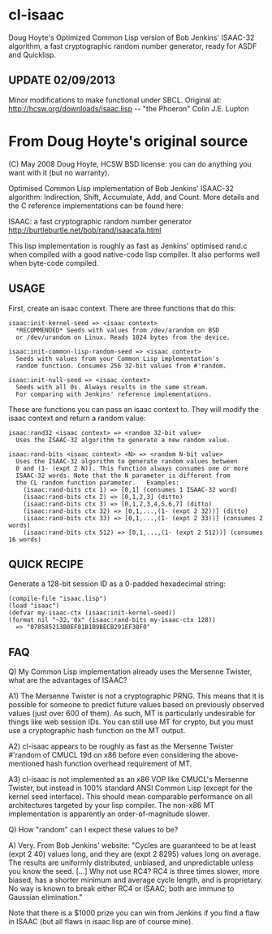 cl-isaac
========

Doug Hoyte's Optimized Common Lisp version of Bob Jenkins' ISAAC-32 algorithm, a fast cryptographic random number generator, ready for ASDF and Quicklisp.
 
UPDATE 02/09/2013
-----------------

Minor modifications to make functional under SBCL. Original at: http://hcsw.org/downloads/isaac.lisp
-- "the Phoeron" Colin J.E. Lupton

From Doug Hoyte's original source
=================================

(C) May 2008 Doug Hoyte, HCSW
BSD license: you can do anything you want with it (but no warranty).

Optimised Common Lisp implementation of Bob Jenkins' ISAAC-32 algorithm:
Indirection, Shift, Accumulate, Add, and Count. More details and
the C reference implementations can be found here:

ISAAC: a fast cryptographic random number generator
http://burtleburtle.net/bob/rand/isaacafa.html

This lisp implementation is roughly as fast as Jenkins' optimised rand.c
when compiled with a good native-code lisp compiler. It also performs
well when byte-code compiled.

USAGE
-----

First, create an isaac context. There are three functions that do this:

    isaac:init-kernel-seed => <isaac context>
      *RECOMMENDED* Seeds with values from /dev/arandom on BSD
      or /dev/urandom on Linux. Reads 1024 bytes from the device.

    isaac:init-common-lisp-random-seed => <isaac context>
      Seeds with values from your Common Lisp implementation's
      random function. Consumes 256 32-bit values from #'random.

    isaac:init-null-seed => <isaac context>
      Seeds with all 0s. Always results in the same stream.
      For comparing with Jenkins' reference implementations.

These are functions you can pass an isaac context to. They will modify the isaac context and return a random value:

    isaac:rand32 <isaac context> => <random 32-bit value>
      Uses the ISAAC-32 algorithm to generate a new random value.

    isaac:rand-bits <isaac context> <N> => <random N-bit value>
      Uses the ISAAC-32 algorithm to generate random values between
      0 and (1- (expt 2 N)). This function always consumes one or more
      ISAAC-32 words. Note that the N parameter is different from
      the CL random function parameter.   Examples:
        (isaac:rand-bits ctx 1) => [0,1] (consumes 1 ISAAC-32 word)
        (isaac:rand-bits ctx 2) => [0,1,2,3] (ditto)
        (isaac:rand-bits ctx 3) => [0,1,2,3,4,5,6,7] (ditto)
        (isaac:rand-bits ctx 32) => [0,1,...,(1- (expt 2 32))] (ditto)
        (isaac:rand-bits ctx 33) => [0,1,...,(1- (expt 2 33))] (consumes 2 words)
        (isaac:rand-bits ctx 512) => [0,1,...,(1- (expt 2 512))] (consumes 16 words)

QUICK RECIPE
------------

Generate a 128-bit session ID as a 0-padded hexadecimal string:

    (compile-file "isaac.lisp")
    (load "isaac")
    (defvar my-isaac-ctx (isaac:init-kernel-seed))
    (format nil "~32,'0x" (isaac:rand-bits my-isaac-ctx 128))
      => "078585213B0EF01B1B9BECB291EF38F0"

FAQ
---

Q) My Common Lisp implementation already uses the Mersenne Twister, what are the advantages of ISAAC?

A1) The Mersenne Twister is not a cryptographic PRNG. This means that it is possible for someone to predict future values based on previously observed values (just over 600 of them). As such, MT is particularly undesirable for things like web session IDs. You can still use MT for crypto, but you must use a cryptographic hash function on the MT output.

A2) cl-isaac appears to be roughly as fast as the Mersenne Twister #'random of CMUCL 19d on x86 before even considering the above-mentioned hash function overhead requirement of MT.

A3) cl-isaac is not implemented as an x86 VOP like CMUCL's Mersenne Twister, but instead in 100% standard ANSI Common Lisp (except for the kernel seed interface). This should mean comparable performance on all architectures targeted by your lisp compiler. The non-x86 MT implementation is apparently an order-of-magnitude slower.

Q) How "random" can I expect these values to be?

A) Very. From Bob Jenkins' website: "Cycles are guaranteed to be at least (expt 2 40) values long, and they are (expt 2 8295) values long on average. The results are uniformly distributed, unbiased, and unpredictable unless you know the seed. [...] Why not use RC4? RC4 is three times slower, more biased, has a shorter minimum and average cycle length, and is proprietary. No way is known to break either RC4 or ISAAC; both are immune to Gaussian elimination."

Note that there is a $1000 prize you can win from Jenkins if you find a flaw in ISAAC (but all flaws in isaac.lisp are of course mine).
